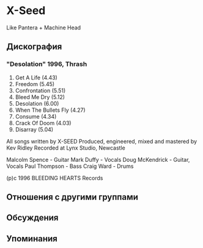# X-Seed

Like Pantera + Machine Head

## Дискография

### "Desolation" 1996, Thrash

1. Get A Life (4.43)
2. Freedom (5.45)
3. Confrontation (5.51)
4. Bleed Me Dry (5.12)
5. Desolation (6.00)
6. When The Bullets Fly (4.27)
7. Consume (4.34)
8. Crack Of Doom (4.03)
9. Disarray (5.04)

All songs written by X-SEED
Produced, engineered, mixed and mastered by Kev Ridley
Recorded at Lynx Studio, Newcastle

 Malcolm Spence - Guitar
 Mark Duffy - Vocals
 Doug McKendrick - Guitar, Vocals
 Paul Thompson - Bass
 Craig Ward - Drums

(p)c 1996 BLEEDING HEARTS Records


## Отношения с другими группами


## Обсуждения


## Упоминания

